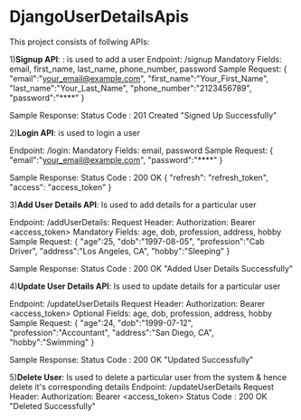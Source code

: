 # DjangoUserDetailsApis

This project consists of follwing APIs:

1)**Signup API**: : is used to add a user 
  Endpoint: /signup 
  Mandatory Fields: email, first_name, last_name, phone_number, password
  Sample Request: 
  {
    "email":"your_email@example.com", 
    "first_name":"Your_First_Name",
    "last_name":"Your_Last_Name",
    "phone_number":"2123456789",
    "password":"****"
  }

Sample Response:
  Status Code : 201 Created
  "Signed Up Successfully"

2)**Login API**: is used to login a user

Endpoint: /login: 
Mandatory Fields: email, password
  Sample Request: 
  {
	"email":"your_email@example.com",
	"password":"****"
  }

  Sample Response:
  Status Code : 200 OK
  {
    "refresh": "refresh_token",
    "access": "access_token"
  }

3)**Add User Details API**: Is used to add details for a particular user

Endpoint: /addUserDetails: 
Request Header: Authorization: Bearer <access_token>
Mandatory Fields: age, dob, profession, address, hobby
  Sample Request: 
  {
	"age":25,
	"dob":"1997-08-05",
	"profession":"Cab Driver",
	"address":"Los Angeles, CA",
	"hobby":"Sleeping"
  }

  Sample Response:
  Status Code : 200 OK
  "Added User Details Successfully"
  
 4)**Update User Details API**: Is used to update details for a particular user

 Endpoint: /updateUserDetails
 Request Header: Authorization: Bearer <access_token>
 Optional Fields: age, dob, profession, address, hobby
 Sample Request: 
  {
	"age":24,
	"dob":"1999-07-12",
	"profession":"Accountant",
	"address":"San Diego, CA",
	"hobby":"Swimming"
  }

  Sample Response:
  Status Code : 200 OK
  "Updated Successfully"

5)**Delete User**: Is used to delete a particular user from the system & hence delete it's corresponding details
Endpoint: /updateUserDetails
Request Header: Authorization: Bearer <access_token>
Status Code : 200 OK
"Deleted Successfully"
